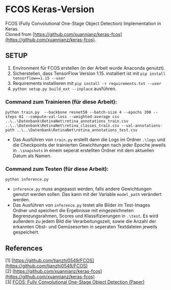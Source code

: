 # FCOS Keras-Version
FCOS (Fully Convolutional One-Stage Object Detection) Implementation in Keras. <br>
Cloned from [https://github.com/xuannianz/keras-fcos](https://github.com/xuannianz/keras-fcos).

## SETUP

1) Environment für FCOS erstellen (in der Arbeit wurde Anaconda genutzt).
2) Sicherstellen, dass TensorFlow Version 1.15. installiert ist mit ```pip install tensorflow==1.15 --user```
3) Requirements installieren mit ```pip install -r requirements.txt --user```
4) ```python setup.py build_ext --inplace``` ausführen.

### Command zum Trainieren (für diese Arbeit):
```python train.py  --backbone resnet50 --batch-size 4 --epochs 200 --steps 61 --compute-val-loss --weighted-average csv ..\..\Datenbank\RetinaNet\retina_annotations_train.csv ..\..\Datenbank\RetinaNet\retina_classes_train.csv --val-annotations-path ..\..\Datenbank\RetinaNet\retina_annotations_test.csv```

- Das Ausführen von ```train.py``` erstellt dann die Logs im Ordner ```.\logs``` und die Checkpoints der trainierten Gewichtungen nach jeder Epoche jeweils in ```.\snapshots``` in einem seperat erstellten Ordner mit dem aktuellen Datum als Namen.

### Command zum Testen (für diese Arbeit):
```python inference.py```

- ```inference.py``` muss angepasst werden, falls andere Gewichtungen genutzt werden sollen. Das kann mit der Variable ```model_path``` verändert werden.
- Das Ausführen von ```inference.py``` testet alle Bilder im Test-Images Ordner und speichert die Ergebnisse mit eingezeichneten Begrenzungsrahmen, Scores und Klassifizierungen in ```.\test```. Es wird außerdem zu jedem Bild die Verarbeitungszeit, sowie die Anzahl der erkannten Obst- und Gemüsesorten in seperaten Textdateien jeweils gespeichert.

## References
[1] [https://github.com/tianzhi0549/FCOS](https://github.com/tianzhi0549/FCOS)<br>
[2] [https://github.com/xuannianz/keras-fcos](https://github.com/xuannianz/keras-fcos)<br>
[3] [FCOS: Fully Convolutional One-Stage Object Detection (Paper)](https://arxiv.org/abs/1904.01355)
